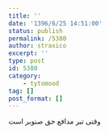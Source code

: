 ```yaml
---
title: ''
date: '1396/6/25 14:51:00'
status: publish
permalink: /5380
author: straxico
excerpt: ''
type: post
id: 5380
category:
    - tytomood
tag: []
post_format: []
---
```

وقتی تبر مدافع حق صنوبر است